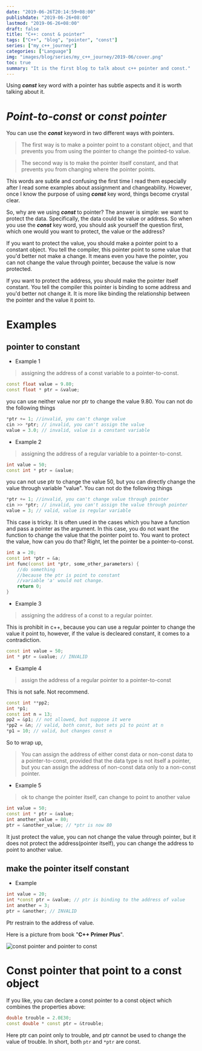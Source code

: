 ```yaml
---
date: "2019-06-26T20:14:59+08:00"
publishdate: "2019-06-26+08:00"
lastmod: "2019-06-26+08:00"
draft: false
title: "C++: const & pointer"
tags: ["C++", "blog", "pointer", "const"]
series: ["my_c++_journey"]
categories: ["Language"]
img: "images/blog/series/my_c++_journey/2019-06/cover.png"
toc: true
summary: "It is the first blog to talk about c++ pointer and const."
---
```




Using ***const*** key word with a pointer has subtle aspects and it is worth talking about it.



# *Point-to-const* or *const pointer*

You can use the ***const*** keyword in two different ways with pointers.

> The first way is to make a pointer point to a constant object, and that prevents you from using the pointer to change the pointed-to value. 

> The second way is to make the pointer itself constant, and that prevents you from changing where the pointer points.

This words are subtle and confusing the first time I read them especially after I read some examples about assignment and changeability. However, once I know the purpose of using ***const*** key word, things become crystal clear. 

So, why are we using ***const*** to pointer? The answer is simple: we want to protect the data. Specifically, the data could be value or address. So when you use the ***const*** key word, you should ask yourself the question first, which one would you want to protect, the value or the address?

If you want to protect the value, you should make a pointer point to a constant object. You tell the compiler, this pointer point to some value that you'd better not make a change. It means even you have the pointer, you can not change the value through pointer,  because the value is now protected.

If you want to protect the address, you should make the pointer itself constant. You tell the compiler this pointer is binding to some address and you'd better not change it. It is more like binding the relationship between the pointer and the value it point to.



# Examples

## pointer to constant

* Example 1

> assigning the address of a const variable to a pointer-to-const.

```c++
const float value = 9.80;
const float * ptr = &value;
```

you can use neither value nor ptr to change the value 9.80. You can not do the following things

```c++
*ptr += 1; //invalid, you can't change value
cin >> *ptr; // invalid, you can't assign the value
value = 3.0; // invalid, value is a constant variable
```



* Example 2

> assigning the address of a regular variable to a pointer-to-const.

```c++
int value = 50;
const int * ptr = &value;
```

you can not use ptr to change the value 50, but you can directly change the value through variable "value". You can not do the following things

```c++
*ptr += 1; //invalid, you can't change value through pointer
cin >> *ptr; // invalid, you can't assign the value through pointer
value = 3; // valid, value is regular variable
```

This case is tricky. It is often used in the cases which you have a function and pass a pointer as the argument. In this case, you do not want the function to change the value that the pointer point to. You want to protect the value, how can you do that? Right, let the pointer be a pointer-to-const.

```c++
int a = 20;
const int *ptr = &a;
int func(const int *ptr, some_other_parameters) {
    //do something
    //because the ptr is point to constant
    //variable 'a' would not change.
    return 0;
}
```



* Example 3

> assigning the address of a const to a regular pointer.

This is prohibit in c++, because you can use a regular pointer to change the value it point to, however, if the value is decleared constant, it comes to a contradiction. 



```c++
const int value = 50;
int * ptr = &value; // INVALID
```



* Example 4

> assign the address of a regular pointer to a pointer-to-const

This is not safe. Not recommend.

```c++
const int **pp2;
int *p1;
const int n = 13;
pp2 = &p1; // not allowed, but suppose it were
*pp2 = &n; // valid, both const, but sets p1 to point at n
*p1 = 10; // valid, but changes const n
```



So to wrap up,

> You can assign the address of either const data or non-const data to a pointer-to-const, provided that the data type is not itself a pointer, but you can assign the address of non-const data only to a non-const pointer.



* Example 5

> ok to change the pointer itself, can change to point to another value

```c++
int value = 50;
const int * ptr = &value;
int another_value = 80;
ptr = &another_value; // *ptr is now 80
```

It just protect the value, you can not change the value through pointer, but it does not protect the address(pointer itself), you can change the address to point to another value.



## make the pointer itself constant



* Example 

```c++
int value = 20;
int *const ptr = &value; // ptr is binding to the address of value
int another = 3;
ptr = &another; // INVALID
```

Ptr restrain to the address of value.



Here is a picture from book "**C++ Primer Plus**".

![const pointer and pointer to const](/images/blog/series/my_c++_journey/2019-06/constandptr.png)



# Const pointer that point to a const object

If you like, you can declare a const pointer to a const object which combines the properties above:

```c++
double trouble = 2.0E30;
const double * const ptr = &trouble;
```



Here ptr can point only to trouble, and ptr cannot be used to change the value of trouble. In short, both `ptr` and `*ptr` are const.


